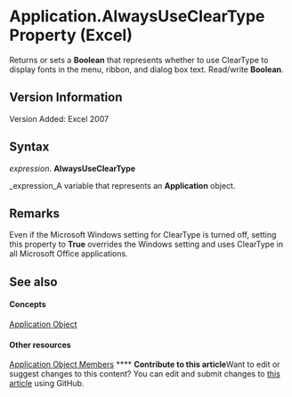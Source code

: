 
# Application.AlwaysUseClearType Property (Excel)

Returns or sets a  **Boolean** that represents whether to use ClearType to display fonts in the menu, ribbon, and dialog box text. Read/write **Boolean**.


## Version Information

Version Added: Excel 2007 


## Syntax

 _expression_. **AlwaysUseClearType**

 _expression_A variable that represents an  **Application** object.


## Remarks

Even if the Microsoft Windows setting for ClearType is turned off, setting this property to  **True** overrides the Windows setting and uses ClearType in all Microsoft Office applications.


## See also


#### Concepts


 [Application Object](19b73597-5cf9-4f56-8227-b5211f657f6f.md)
#### Other resources


 [Application Object Members](4cb9ca42-8d07-cc9c-2d80-4eb9a5921e1e.md)
****   **Contribute to this article**Want to edit or suggest changes to this content? You can edit and submit changes to  [this article](https://github.com/jhershey00/VBA_Excel_Test/OpenXMLCon/articles/f848fedf-8dc4-83c5-e2c6-e20db4d0eb0b.md) using GitHub.

